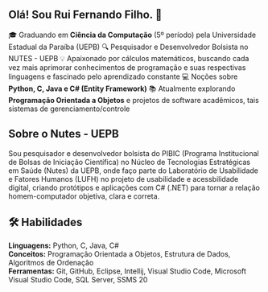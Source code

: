 ## Olá! Sou Rui Fernando Filho. 👋

🎓 Graduando em **Ciência da Computação** (5º período) pela Universidade Estadual da Paraíba (UEPB)
🔍 Pesquisador e Desenvolvedor Bolsista no NUTES - UEPB
💡 Apaixonado por cálculos matemáticos, buscando cada vez mais aprimorar conhecimentos de programação e suas respectivas linguagens e fascinado pelo aprendizado constante
💻 Noções sobre **Python, C, Java e C# (Entity Framework)**
📚 Atualmente explorando **Programação Orientada a Objetos** e projetos de software acadêmicos, tais sistemas de gerenciamento/controle

## Sobre o Nutes - UEPB

Sou pesquisador e desenvolvedor bolsista do PIBIC (Programa Institucional de Bolsas de Iniciação Científica) no Núcleo de Tecnologias Estratégicas em Saúde (Nutes) da UEPB, onde faço parte do Laboratório de Usabilidade e Fatores Humanos (LUFH) no projeto de usabilidade e acessbilidade digital, criando protótipos e aplicações com C# (.NET) para tornar a relação homem-computador objetiva, clara e correta.

## 🛠️ Habilidades
**Linguagens:** Python, C, Java, C#  
**Conceitos:** Programação Orientada a Objetos, Estrutura de Dados, Algoritmos de Ordenação  
**Ferramentas:** Git, GitHub, Eclipse, Intellij, Visual Studio Code, Microsoft Visual Studio Code, SQL Server, SSMS 20  
